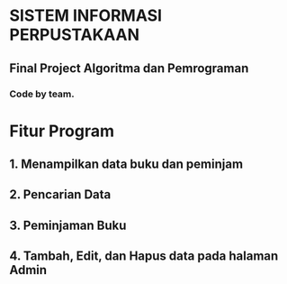 ﻿# SISTEM INFORMASI PERPUSTAKAAN
 
 ## Final Project Algoritma dan Pemrograman
 ### Code by team.
 
 # Fitur Program
 ## 1. Menampilkan data buku dan peminjam
 ## 2. Pencarian Data
 ## 3. Peminjaman Buku
 ## 4. Tambah, Edit, dan Hapus data pada halaman Admin
